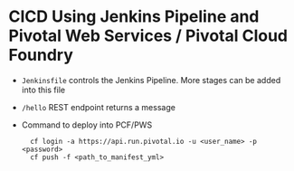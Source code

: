 # CICD Using Jenkins Pipeline and Pivotal Web Services / Pivotal Cloud Foundry
- `Jenkinsfile` controls the Jenkins Pipeline. More stages can be added into this file
- `/hello` REST endpoint returns a message
- Command to deploy into PCF/PWS
    
        cf login -a https://api.run.pivotal.io -u <user_name> -p <password>
        cf push -f <path_to_manifest_yml>


